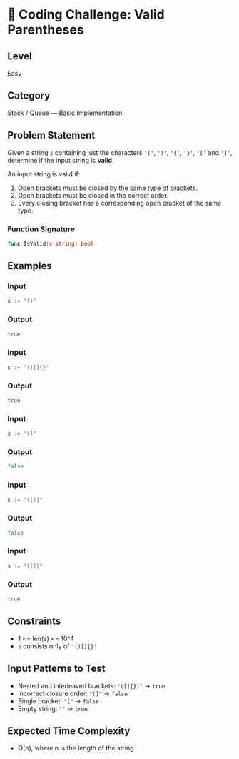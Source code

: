 # 🧠 Coding Challenge: Valid Parentheses

## Level
Easy

## Category
Stack / Queue — Basic Implementation

## Problem Statement
Given a string `s` containing just the characters `'('`, `')'`, `'{'`, `'}'`, `'['` and `']'`, determine if the input string is **valid**.

An input string is valid if:
1. Open brackets must be closed by the same type of brackets.
2. Open brackets must be closed in the correct order.
3. Every closing bracket has a corresponding open bracket of the same type.

### Function Signature
```go
func IsValid(s string) bool
```

## Examples

### Input
```go
s := "()"
```

### Output
```go
true
```

### Input
```go
s := "()[]{}"
```

### Output
```go
true
```

### Input
```go
s := "(]"
```

### Output
```go
false
```

### Input
```go
s := "([)]"
```

### Output
```go
false
```

### Input
```go
s := "{[]}"
```

### Output
```go
true
```

## Constraints
- 1 <= len(s) <= 10^4
- `s` consists only of `'()[]{}'`

## Input Patterns to Test
- Nested and interleaved brackets: `"([]{})"` → `true`
- Incorrect closure order: `"(]"` → `false`
- Single bracket: `"["` → `false`
- Empty string: `""` → `true`

## Expected Time Complexity
- O(n), where n is the length of the string
